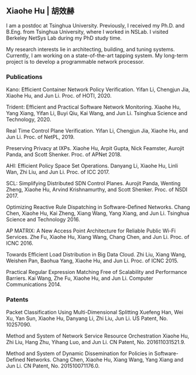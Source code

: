 ## Xiaohe Hu | 胡效赫

I am a postdoc at Tsinghua University. Previously, I received my Ph.D. and B.Eng. from Tsinghua University, where I worked in NSLab. I visited Berkeley NetSys Lab during my PhD study time.

My research interests lie in architecting, building, and tuning systems. Currently, I am working on a state-of-the-art tapping system. My long-term project is to develop a programmable network processor.

### Publications

Kano: Efficient Container Network Policy Verification. Yifan Li, Chengjun Jia, Xiaohe Hu, and Jun Li. Proc. of HOTI, 2020.

Trident: Efficient and Practical Software Network Monitoring. Xiaohe Hu, Yang Xiang, Yifan Li, Buyi Qiu, Kai Wang, and Jun Li. Tsinghua Science and Technology, 2020.

Real Time Control Plane Verification. Yifan Li, Chengjun Jia, Xiaohe Hu, and Jun Li. Proc. of NetPL, 2019.

Preserving Privacy at IXPs. Xiaohe Hu, Arpit Gupta, Nick Feamster, Aurojit Panda, and Scott Shenker. Proc. of APNet 2018.

AHI: Efficient Policy Space Set Operations. Danyang Li, Xiaohe Hu, Linli Wan, Zhi Liu, and Jun Li. Proc. of ICC 2017.

SCL: Simplifying Distributed SDN Control Planes. Aurojit Panda, Wenting Zheng, Xiaohe Hu, Arvind Krishnamurthy, and Scott Shenker. Proc. of NSDI 2017.

Optimizing Reactive Rule Dispatching in Software-Defined Networks. Chang Chen, Xiaohe Hu, Kai Zheng, Xiang Wang, Yang Xiang, and Jun Li. Tsinghua Science and Technology 2016.

AP MATRIX: A New Access Point Architecture for Reliable Public Wi-Fi Services. Zhe Fu, Xiaohe Hu, Xiang Wang, Chang Chen, and Jun Li. Proc. of ICNC 2016.

Towards Efficient Load Distribution in Big Data Cloud. Zhi Liu, Xiang Wang, Weishen Pan, Baohua Yang, Xiaohe Hu, and Jun Li. Proc. of ICNC 2015.

Practical Regular Expression Matching Free of Scalability and Performance Barriers. Kai Wang, Zhe Fu, Xiaohe Hu, and Jun Li. Computer Communications 2014.

### Patents

Packet Classification Using Multi-Dimensional Splitting Xuefeng Han, Wei Xu, Yan Sun, Xiaohe Hu, Danyang Li, Zhi Liu, Jun Li. US Patent, No. 10257090.

Method and System of Network Service Resource Orchestration Xiaohe Hu, Zhi Liu, Hang Zhu, Yihang Luo, and Jun Li. CN Patent, No. 201611031521.9.

Method and System of Dynamic Dissemination for Policies in Software-Defined Networks. Chang Chen, Xiaohe Hu, Xiang Wang, Yang Xiang and Jun Li. CN Patent, No. 201510071176.0.
